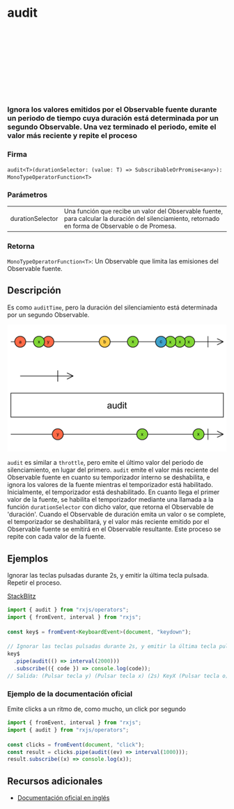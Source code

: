<div class="page-heading">

# audit

<a target="_blank" href="https://github.com/ReactiveX/rxjs/blob/master/src/internal/operators/audit.ts">
<svg>
  <use xlink:href="/assets/icons/github.svg#github"></use>
</svg>
</a>
</div>

### Ignora los valores emitidos por el Observable fuente durante un periodo de tiempo cuya duración está determinada por un segundo Observable. Una vez terminado el periodo, emite el valor más reciente y repite el proceso

### Firma

`audit<T>(durationSelector: (value: T) => SubscribableOrPromise<any>): MonoTypeOperatorFunction<T>`

### Parámetros

<table>
<tr><td>durationSelector</td><td>Una función que recibe un valor del Observable fuente, para calcular la duración del silenciamiento, retornado en forma de Observable o de Promesa.</td></tr>

</table>

### Retorna

`MonoTypeOperatorFunction<T>`: Un Observable que limita las emisiones del Observable fuente.

## Descripción

Es como `auditTime`, pero la duración del silenciamiento está determinada por un segundo Observable.

<img src="assets/images/marble-diagrams/filtering/audit.png" alt="Diagrama de canicas del operador audit">

`audit` es similar a `throttle`, pero emite el último valor del periodo de silenciamiento, en lugar del primero. `audit` emite el valor más reciente del Observable fuente en cuanto su temporizador interno se deshabilita, e ignora los valores de la fuente mientras el temporizador está habilitado. Inicialmente, el temporizador está deshabilitado. En cuanto llega el primer valor de la fuente, se habilita el temporizador mediante una llamada a la función `durationSelector` con dicho valor, que retorna el Observable de 'duración'. Cuando el Observable de duración emita un valor o se complete, el temporizador se deshabilitará, y el valor más reciente emitido por el Observable fuente se emitirá en el Observable resultante. Este proceso se repite con cada valor de la fuente.

## Ejemplos

Ignorar las teclas pulsadas durante 2s, y emitir la última tecla pulsada. Repetir el proceso.

[StackBlitz](https://stackblitz.com/edit/rxjs-audit-1?file=index.html)

```typescript
import { audit } from "rxjs/operators";
import { fromEvent, interval } from "rxjs";

const key$ = fromEvent<KeyboardEvent>(document, "keydown");

// Ignorar las teclas pulsadas durante 2s, y emitir la última tecla pulsada. Repetir el proceso.
key$
  .pipe(audit(() => interval(2000)))
  .subscribe(({ code }) => console.log(code));
// Salida: (Pulsar tecla y) (Pulsar tecla x) (2s) KeyX (Pulsar tecla o) (2s) KeyO...
```

### Ejemplo de la documentación oficial

Emite clicks a un ritmo de, como mucho, un click por segundo

```javascript
import { fromEvent, interval } from "rxjs";
import { audit } from "rxjs/operators";

const clicks = fromEvent(document, "click");
const result = clicks.pipe(audit((ev) => interval(1000)));
result.subscribe((x) => console.log(x));
```

## Recursos adicionales

- [Documentación oficial en inglés](https://rxjs-dev.firebaseapp.com/api/operators/audit)
